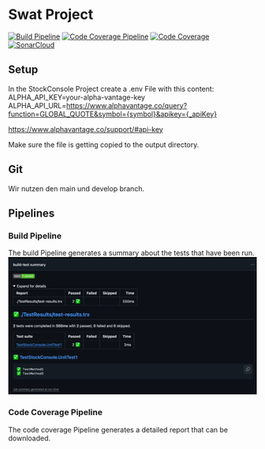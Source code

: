 # Swat Project
[![Build Pipeline](https://github.com/ostaubzug/SwatStockConsole/actions/workflows/buildpipeline.yml/badge.svg)](https://github.com/ostaubzug/SwatStockConsole/actions/workflows/buildpipeline.yml)
[![Code Coverage Pipeline](https://github.com/ostaubzug/SwatStockConsole/actions/workflows/codecoverage.yml/badge.svg)](https://github.com/ostaubzug/SwatStockConsole/actions/workflows/codecoverage.yml)
[![Code Coverage](https://img.shields.io/endpoint?url=https://gist.githubusercontent.com/ostaubzug/d3cd25b634cc40dd9ebd104ce7fffce7/raw/code-coverage.json)](https://github.com/ostaubzug/SwatStockConsole/actions/workflows/codecoverage.yml)
[![SonarCloud](https://sonarcloud.io/api/project_badges/measure?project=ostaubzug_SwatStockConsole&metric=alert_status)](https://sonarcloud.io/project/overview?id=ostaubzug_SwatStockConsole)

## Setup
In the StockConsole Project create a .env File with this content:
ALPHA_API_KEY=your-alpha-vantage-key
ALPHA_API_URL=https://www.alphavantage.co/query?function=GLOBAL_QUOTE&symbol={symbol}&apikey={_apiKey}

https://www.alphavantage.co/support/#api-key

Make sure the file is getting copied to the output directory.

## Git
Wir nutzen den main und develop branch.

## Pipelines

### Build Pipeline
The build Pipeline generates a summary about the tests that have been run.
![TestSummary](Images/TestSummary.png)

### Code Coverage Pipeline
The code coverage Pipeline generates a detailed report that can be downloaded.